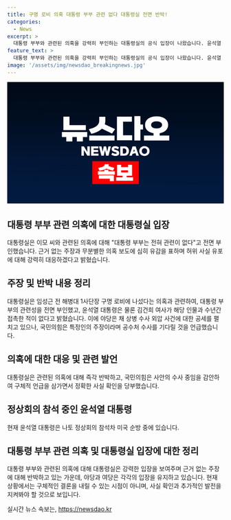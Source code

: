 ```yaml
---
title: 구명 로비 의혹 대통령 부부 관련 없다 대통령실 전면 반박!
categories:
  - News
excerpt: >
  대통령 부부와 관련된 의혹을 강력히 부인하는 대통령실의 공식 입장이 나왔습니다. 윤석열 대통령의 미국 순방 중, 대통령실은 관련 의혹과 관련이 없다며 주장을 일축했습니다. 또한, 야당과 여권의 반응도 이어졌으며 공수처 수사를 지켜봐야 한다는 목소리도 나왔습니다. 관련된 사안으로 현재 수사 중이기 때문에 사실관계를 확정하기는 적절치 않다는 입장을 내놨습니다.
feature_text: >
  대통령 부부와 관련된 의혹을 강력히 부인하는 대통령실의 공식 입장이 나왔습니다. 윤석열 대통령의 미국 순방 중, 대통령실은 관련 의혹과 관련이 없다며 주장을 일축했습니다. 또한, 야당과 여권의 반응도 이어졌으며 공수처 수사를 지켜봐야 한다는 목소리도 나왔습니다. 관련된 사안으로 현재 수사 중이기 때문에 사실관계를 확정하기는 적절치 않다는 입장을 내놨습니다.
image: '/assets/img/newsdao_breakingnews.jpg'
---
```


<p><img src="/assets/img/newsdao_breakingnews.jpg" alt="ranknews 속보" /></p>

<h2 data-ke-size="size26">대통령 부부 관련 의혹에 대한 대통령실 입장</h2>

<p data-ke-size="size16">대통령실은 이모 씨와 관련된 의혹에 대해 "대통령 부부는 전혀 관련이 없다"고 전면 부인했습니다. 근거 없는 주장과 무분별한 의혹 보도에 심히 유감을 표하며 허위 사실 유포에 대해 강력히 대응하겠다고 밝혔습니다.</p>

<h2 data-ke-size="size26">주장 및 반박 내용 정리</h2>

<p data-ke-size="size16">대통령실은 임성근 전 해병대 1사단장 구명 로비에 나섰다는 의혹과 관련하여, 대통령 부부의 관련성을 전면 부인했고, 윤석열 대통령은 물론 김건희 여사가 해당 인물과 수년간 접촉한 적이 없다고 밝혔습니다. 이에 야당은 채 상병 수사 외압 사건에 대한 공세를 펼치고 있으나, 국민의힘은 특정인의 주장이라며 공수처 수사를 기다릴 것을 언급했습니다.</p>

<h2 data-ke-size="size26">의혹에 대한 대응 및 관련 발언</h2>

<p data-ke-size="size16">대통령실은 관련된 의혹에 대해 즉각 반박하고, 국민의힘은 사안의 수사 중임을 감안하여 구체적 언급을 삼가면서 정확한 사실 확인을 당부했습니다.</p>

<h2 data-ke-size="size26">정상회의 참석 중인 윤석열 대통령</h2>

<p data-ke-size="size16">현재 윤석열 대통령은 나토 정상회의 참석차 미국 순방 중에 있습니다.</p>

<h2 data-ke-size="size26">대통령 부부 관련 의혹 및 대통령실 입장에 대한 정리</h2>

<p data-ke-size="size16">대통령 부부와 관련된 의혹에 대해 대통령실은 강력한 입장을 보여주며 근거 없는 주장에 대해 반박하고 있는 가운데, 야당과 여당은 각각의 입장을 유지하고 있습니다. 현재 상황에서는 구체적인 결론을 내릴 수 있는 시점이 아니며, 사실 확인과 추가적인 발전을 지켜봐야 할 것으로 보입니다.</p>
실시간 뉴스 속보는, <a href="https://newsdao.kr" rel="dofollow">https://newsdao.kr</a>


